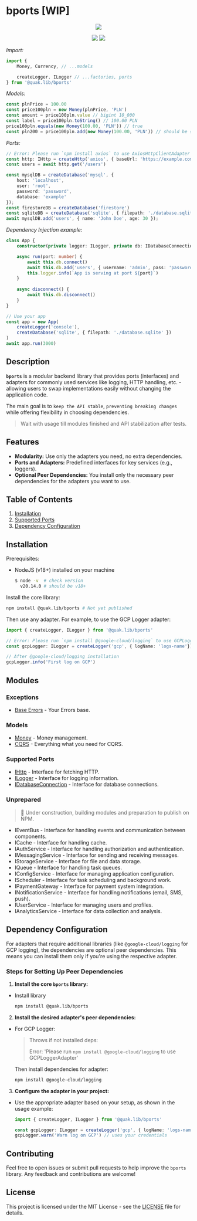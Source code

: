# bports [WIP]

<p align="center">
  <img src="https://quak.com.pl/assets/logo/bports_logo.png" />
</p>

<p align="center">
  <img src="https://img.shields.io/github/license/walikuperek/qtheme" />
  <img src="https://img.shields.io/badge/tests-%E2%9C%85-success" />
</p>

*Import:*
```typescript copy
import {
    Money, Currency, // ...models

    createLogger, ILogger // ...factories, ports
} from '@quak.lib/bports'
```
*Models:*
```typescript copy
const plnPrice = 100.00
const price100pln = new Money(plnPrice, 'PLN')
const amount = price100pln.value // bigint 10_000
const label = price100pln.toString() // 100.00 PLN
price100pln.equals(new Money(100.00, 'PLN')) // true
const pln200 = price100pln.add(new Money(100.00, 'PLN')) // should be same currency
```
*Ports:*
```typescript copy
// Error: Please run `npm install axios` to use AxiosHttpClientAdapter
const http: IHttp = createHttp('axios', { baseUrl: 'https://example.com/api'})
const users = await http.get('/users')

const mysqlDB = createDatabase('mysql', {
    host: 'localhost',
    user: 'root',
    password: 'password',
    database: 'example'
});
const firestoreDB = createDatabase('firestore')
const sqliteDB = createDatabase('sqlite', { filepath: './database.sqlite' })
await mysqlDB.add('users', { name: 'John Doe', age: 30 });
```

*Dependency Injection example:*

```typescript
class App {
    constructor(private logger: ILogger, private db: IDatabaseConnection) {}

    async run(port: number) {
        await this.db.connect()
        await this.db.add('users', { username: 'admin', pass: 'password' })
        this.logger.info(`App is serving at port ${port}`)
    }
    
    async disconnect() {
        await this.db.disconnect()
    }
}

// Use your app
const app = new App(
    createLogger('console'),
    createDatabase('sqlite', { filepath: './database.sqlite' })
)
await app.run(3000)
```

## Description

**`bports`** is a modular backend library that provides ports (interfaces) and adapters for commonly used services like logging, HTTP handling, etc. - allowing users to swap implementations easily without changing the application code.

The main goal is to `keep the API stable`, `preventing breaking changes` while offering flexibility in choosing dependencies.

> Wait with usage till modules finished and API stabilization after tests.

## Features

- **Modularity:** Use only the adapters you need, no extra dependencies.
- **Ports and Adapters:** Predefined interfaces for key services (e.g., loggers).
- **Optional Peer Dependencies:** You install only the necessary peer dependencies for the adapters you want to use.

## Table of Contents

1. [Installation](#installation)
2. [Supported Ports](#supported-ports)
3. [Dependency Configuration](#dependency-configuration)

## Installation

Prerequisites:
- NodeJS (v18+) installed on your machine
  ```bash
  $ node -v  # check version 
    v20.14.0 # should be v18+
  ```

Install the core library:
```bash
npm install @quak.lib/bports # Not yet published
```

Then use any adapter. For example, to use the GCP Logger adapter:
```typescript
import { createLogger, ILogger } from '@quak.lib/bports'

// Error: Please run `npm install @google-cloud/logging` to use GCPLoggerAdapter
const gcpLogger: ILogger = createLogger('gcp', { logName: 'logs-name'})

// After @google-cloud/logging installation
gcpLogger.info('First log on GCP')
```

## Modules

### Exceptions
- [Base Errors](/src/base-errors/README.md) - Your Errors base.

### Models
- [Money](/src/money/README.md) - Money management.
- [CQRS](/src/cqrs/README.md) - Everything what you need for CQRS.

### Supported Ports
- [IHttp](/src/http/README.md) - Interface for fetching HTTP.
- [ILogger](/src/logger/README.md) - Interface for logging information.
- [IDatabaseConnection](/src/database/README.md) - Interface for database connections.

### Unprepared
> 🚧 Under construction, building modules and preparation to publish on NPM.
- IEventBus - Interface for handling events and communication between components.
- ICache - Interface for handling cache.
- IAuthService - Interface for handling authorization and authentication.
- IMessagingService - Interface for sending and receiving messages.
- IStorageService - Interface for file and data storage.
- IQueue - Interface for handling task queues.
- IConfigService - Interface for managing application configuration.
- IScheduler - Interface for task scheduling and background work.
- IPaymentGateway - Interface for payment system integration.
- INotificationService - Interface for handling notifications (email, SMS, push).
- IUserService - Interface for managing users and profiles.
- IAnalyticsService - Interface for data collection and analysis.

## Dependency Configuration

For adapters that require additional libraries (like `@google-cloud/logging` for GCP logging), the dependencies are optional peer dependencies. This means you can install them only if you're using the respective adapter.

### Steps for Setting Up Peer Dependencies

1. **Install the core `bports` library:**
  - Install library
    ```bash
    npm install @quak.lib/bports
    ```

2. **Install the desired adapter's peer dependencies:**
  - For GCP Logger:
    > Throws if not installed deps: 
    >
    > Error: 'Please run `npm install @google-cloud/logging` to use GCPLoggerAdapter'
    
    Then install dependencies for adapter:
    ```bash
    npm install @google-cloud/logging
    ```

3. **Configure the adapter in your project:**
  - Use the appropriate adapter based on your setup, as shown in the usage example:

    ```typescript copy
    import { createLogger, ILogger } from '@quak.lib/bports'

    const gcpLogger: ILogger = createLogger('gcp', { logName: 'logs-name'})
    gcpLogger.warn('Warn log on GCP') // uses your credentials
    ```

## Contributing

Feel free to open issues or submit pull requests to help improve the `bports` library. Any feedback and contributions are welcome!

## License

This project is licensed under the MIT License - see the [LICENSE](LICENSE) file for details.